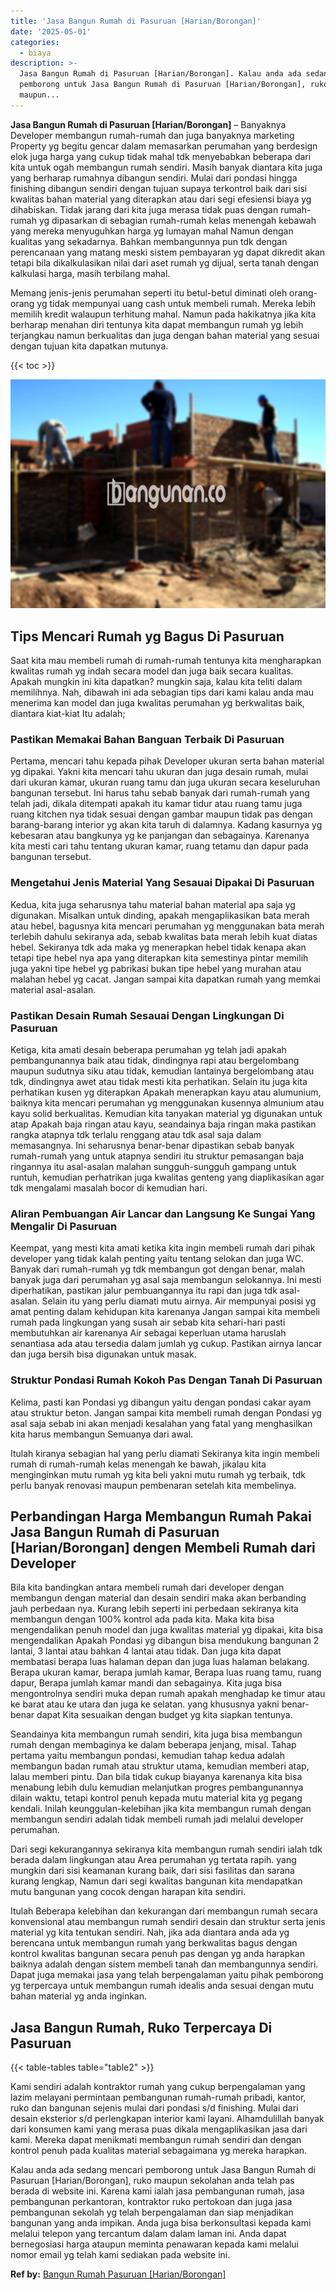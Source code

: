 ```yaml
---
title: 'Jasa Bangun Rumah di Pasuruan [Harian/Borongan]'
date: '2025-05-01'
categories:
  - biaya
description: >-
  Jasa Bangun Rumah di Pasuruan [Harian/Borongan]. Kalau anda ada sedang mencari
  pemborong untuk Jasa Bangun Rumah di Pasuruan [Harian/Borongan], ruko
  maupun...
---
```


**Jasa Bangun Rumah di Pasuruan \[Harian/Borongan\]** – Banyaknya Developer membangun rumah-rumah dan juga banyaknya marketing Property yg begitu gencar dalam memasarkan perumahan yang berdesign elok juga harga yang cukup tidak mahal tdk menyebabkan beberapa dari kita untuk ogah membangun rumah sendiri. Masih banyak diantara kita juga yang berharap rumahnya dibangun sendiri. Mulai dari pondasi hingga finishing dibangun sendiri dengan tujuan supaya terkontrol baik dari sisi kwalitas bahan material yang diterapkan atau dari segi efesiensi biaya yg dihabiskan. Tidak jarang dari kita juga merasa tidak puas dengan rumah-rumah yg dipasarkan di sebagian rumah-rumah kelas menengah kebawah yang mereka menyuguhkan harga yg lumayan mahal Namun dengan kualitas yang sekadarnya. Bahkan membangunnya pun tdk dengan perencanaan yang matang meski sistem pembayaran yg dapat dikredit akan tetapi bila dikalkulasikan nilai dari aset rumah yg dijual, serta tanah dengan kalkulasi harga, masih terbilang mahal.

Memang jenis-jenis perumahan seperti itu betul-betul diminati oleh orang-orang yg tidak mempunyai uang cash untuk membeli rumah. Mereka lebih memilih kredit walaupun terhitung mahal. Namun pada hakikatnya jika kita berharap menahan diri tentunya kita dapat membangun rumah yg lebih terjangkau namun berkualitas dan juga dengan bahan material yang sesuai dengan tujuan kita dapatkan mutunya.

{{< toc >}}

![Jasa Bangun Rumah di Pasuruan [Harian/Borongan]](/images/borong-bangunan-20.png)

## Tips Mencari Rumah yg Bagus Di Pasuruan

Saat kita mau membeli rumah di rumah-rumah tentunya kita mengharapkan kwalitas rumah yg indah secara model dan juga baik secara kualitas. Apakah mungkin ini kita dapatkan? mungkin saja, kalau kita teliti dalam memilihnya. Nah, dibawah ini ada sebagian tips dari kami kalau anda mau menerima kan model dan juga kwalitas perumahan yg berkwalitas baik, diantara kiat-kiat Itu adalah;

### Pastikan Memakai Bahan Banguan Terbaik Di Pasuruan

Pertama, mencari tahu kepada pihak Developer ukuran serta bahan material yg dipakai. Yakni kita mencari tahu ukuran dan juga desain rumah, mulai dari ukuran kamar, ukuran ruang tamu dan juga ukuran secara keseluruhan bangunan tersebut. Ini harus tahu sebab banyak dari rumah-rumah yang telah jadi, dikala ditempati apakah itu kamar tidur atau ruang tamu juga ruang kitchen nya tidak sesuai dengan gambar maupun tidak pas dengan barang-barang interior yg akan kita taruh di dalamnya. Kadang kasurnya yg kebesaran atau bangkunya yg ke panjangan dan sebagainya. Karenanya kita mesti cari tahu tentang ukuran kamar, ruang tetamu dan dapur pada bangunan tersebut.

### Mengetahui Jenis Material Yang Sesauai Dipakai Di Pasuruan

Kedua, kita juga seharusnya tahu material bahan material apa saja yg digunakan. Misalkan untuk dinding, apakah mengaplikasikan bata merah atau hebel, bagusnya kita mencari perumahan yg menggunakan bata merah terlebih dahulu sekiranya ada, sebab kwalitas bata merah lebih kuat diatas hebel. Sekiranya tdk ada maka yg menerapkan hebel tidak kenapa akan tetapi tipe hebel nya apa yang diterapkan kita semestinya pintar memilih juga yakni tipe hebel yg pabrikasi bukan tipe hebel yang murahan atau malahan hebel yg cacat. Jangan sampai kita dapatkan rumah yang memkai material asal-asalan.

### Pastikan Desain Rumah Sesauai Dengan Lingkungan Di Pasuruan

Ketiga, kita amati desain beberapa perumahan yg telah jadi apakah pembangunannya baik atau tidak, dindingnya rapi atau bergelombang maupun sudutnya siku atau tidak, kemudian lantainya bergelombang atau tdk, dindingnya awet atau tidak mesti kita perhatikan. Selain itu juga kita perhatikan kusen yg diterapkan Apakah menerapkan kayu atau alumunium, baiknya kita mencari perumahan yg menggunakan kusennya almunium atau kayu solid berkualitas. Kemudian kita tanyakan material yg digunakan untuk atap Apakah baja ringan atau kayu, seandainya baja ringan maka pastikan rangka atapnya tdk terlalu renggang atau tdk asal saja dalam memasangnya. Ini seharusnya benar-benar dipastikan sebab banyak rumah-rumah yang untuk atapnya sendiri itu struktur pemasangan baja ringannya itu asal-asalan malahan sungguh-sungguh gampang untuk runtuh, kemudian perhatrikan juga kwalitas genteng yang diaplikasikan agar tdk mengalami masalah bocor di kemudian hari.

### Aliran Pembuangan Air Lancar dan Langsung Ke Sungai Yang Mengalir Di Pasuruan

Keempat, yang mesti kita amati ketika kita ingin membeli rumah dari pihak developer yang tidak kalah penting yaitu tentang selokan dan juga WC. Banyak dari rumah-rumah yg tdk membangun got dengan benar, malah banyak juga dari perumahan yg asal saja membangun selokannya. Ini mesti diperhatikan, pastikan jalur pembuangannya itu rapi dan juga tdk asal-asalan. Selain itu yang perlu diamati mutu airnya. Air mempunyai posisi yg amat penting dalam kehidupan kita karenanya Jangan sampai kita membeli rumah pada lingkungan yang susah air sebab kita sehari-hari pasti membutuhkan air karenanya Air sebagai keperluan utama haruslah senantiasa ada atau tersedia dalam jumlah yg cukup. Pastikan airnya lancar dan juga bersih bisa digunakan untuk masak.

### Struktur Pondasi Rumah Kokoh Pas Dengan Tanah Di Pasuruan

Kelima, pasti kan Pondasi yg dibangun yaitu dengan pondasi cakar ayam atau struktur beton. Jangan sampai kita membeli rumah dengan Pondasi yg asal saja sebab ini akan menjadi kesalahan yang fatal yang menghasilkan kita harus membangun Semuanya dari awal.

Itulah kiranya sebagian hal yang perlu diamati Sekiranya kita ingin membeli rumah di rumah-rumah kelas menengah ke bawah, jikalau kita menginginkan mutu rumah yg kita beli yakni mutu rumah yg terbaik, tdk perlu banyak renovasi maupun pembenaran setelah kita membelinya.

## Perbandingan Harga Membangun Rumah Pakai Jasa Bangun Rumah di Pasuruan \[Harian/Borongan\] dengen Membeli Rumah dari Developer

Bila kita bandingkan antara membeli rumah dari developer dengan membangun dengan material dan desain sendiri maka akan berbanding jauh perbedaan nya. Kurang lebih seperti ini perbedaan sekiranya kita membangun dengan 100% kontrol ada pada kita. Maka kita bisa mengendalikan penuh model dan juga kwalitas material yg dipakai, kita bisa mengendalikan Apakah Pondasi yg dibangun bisa mendukung bangunan 2 lantai, 3 lantai atau bahkan 4 lantai atau tidak. Dan juga kita dapat membatasi berapa luas halaman depan dan juga luas halaman belakang. Berapa ukuran kamar, berapa jumlah kamar, Berapa luas ruang tamu, ruang dapur, Berapa jumlah kamar mandi dan sebagainya. Kita juga bisa mengontrolnya sendiri muka depan rumah apakah menghadap ke timur atau ke barat atau ke utara dan juga ke selatan. yang khususnya yakni benar-benar dapat Kita sesuaikan dengan budget yg kita siapkan tentunya.

Seandainya kita membangun rumah sendiri, kita juga bisa membangun rumah dengan membaginya ke dalam beberapa jenjang, misal. Tahap pertama yaitu membangun pondasi, kemudian tahap kedua adalah membangun badan rumah atau struktur utama, kemudian memberi atap, lalau memberi pintu. Dan bila tidak cukup biayanya karenanya kita bisa menabung lebih dulu kemudian melanjutkan progres pembangunannya dilain waktu, tetapi kontrol penuh kepada mutu material kita yg pegang kendali. Inilah keunggulan-kelebihan jika kita membangun rumah dengan membangun sendiri adalah tidak membeli rumah jadi melalui developer perumahan.

Dari segi kekurangannya sekiranya kita membangun rumah sendiri ialah tdk berada dalam lingkungan atau Area perumahan yg tertata rapih. yang mungkin dari sisi keamanan kurang baik, dari sisi fasilitas dan sarana kurang lengkap, Namun dari segi kwalitas bangunan kita mendapatkan mutu bangunan yang cocok dengan harapan kita sendiri.

Itulah Beberapa kelebihan dan kekurangan dari membangun rumah secara konvensional atau membangun rumah sendiri desain dan struktur serta jenis material yg kita tentukan sendiri. Nah, jika ada diantara anda ada yg berencana untuk membangun rumah yang berkwalitas bagus dengan kontrol kwalitas bangunan secara penuh pas dengan yg anda harapkan baiknya adalah dengan sistem membeli tanah dan membangunnya sendiri. Dapat juga memakai jasa yang telah berpengalaman yaitu pihak pemborong yg terpercaya untuk membangun rumah idealis anda sesuai dengan mutu bahan material yg anda inginkan.

## Jasa Bangun Rumah, Ruko Terpercaya Di Pasuruan

{{< table-tables table="table2" >}}

Kami sendiri adalah kontraktor rumah yang cukup berpengalaman yang lazim melayani permintaan pembangunan rumah-rumah pribadi, kantor, ruko dan bangunan sejenis mulai dari pondasi s/d finishing. Mulai dari desain eksterior s/d perlengkapan interior kami layani. Alhamdulillah banyak dari konsumen kami yang merasa puas dikala mengaplikasikan jasa dari kami. Mereka dapat menikmati membangun rumah sendiri dan dengan kontrol penuh pada kualitas material sebagaimana yg mereka harapkan.

Kalau anda ada sedang mencari pemborong untuk Jasa Bangun Rumah di Pasuruan \[Harian/Borongan\], ruko maupun sekolahan anda telah pas berada di website ini. Karena kami ialah jasa pembangunan rumah, jasa pembangunan perkantoran, kontraktor ruko pertokoan dan juga jasa pembangunan sekolah yg telah berpengalaman dan siap menjadikan bangunan yang anda impikan. Anda juga bisa berkonsultasi kepada kami melalui telepon yang tercantum dalam dalam laman ini. Anda dapat bernegosiasi harga ataupun meminta penawaran kepada kami melalui nomor email yg telah kami sediakan pada website ini.

**Ref by:** [Bangun Rumah Pasuruan [Harian/Borongan]](https://id.wikipedia.org/wiki/Bangun)
